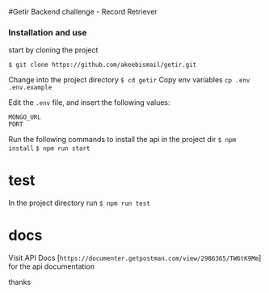 #Getir Backend challenge - Record Retriever 

### Installation and use
start by cloning the project

`$ git clone https://github.com/akeebismail/getir.git`

Change into the project directory
`$ cd getir`
Copy env variables
`cp .env .env.example`

Edit the `.env` file, and insert the following values:

```
MONGO_URL
PORT
```

Run the following commands to install the api in the project dir
`$ npm install`
`$ npm run start`

# test
In the project directory run
`$ npm run test`

# docs

Visit API Docs [`https://documenter.getpostman.com/view/2986365/TW6tK9Mm`]  for the api documentation

thanks